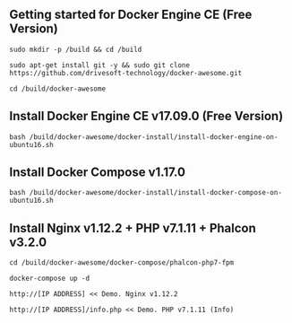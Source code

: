 Getting started for Docker Engine CE (Free Version)
---------------------------------------------------

```
sudo mkdir -p /build && cd /build

sudo apt-get install git -y && sudo git clone https://github.com/drivesoft-technology/docker-awesome.git

cd /build/docker-awesome
```


Install Docker Engine CE v17.09.0 (Free Version)
---------------------------------------------------

```
bash /build/docker-awesome/docker-install/install-docker-engine-on-ubuntu16.sh
```


Install Docker Compose v1.17.0
---------------------------------------------------

```
bash /build/docker-awesome/docker-install/install-docker-compose-on-ubuntu16.sh
```


Install Nginx v1.12.2 + PHP v7.1.11 + Phalcon v3.2.0
---------------------------------------------------

```
cd /build/docker-awesome/docker-compose/phalcon-php7-fpm

docker-compose up -d
```

```
http://[IP ADDRESS] << Demo. Nginx v1.12.2

http://[IP ADDRESS]/info.php << Demo. PHP v7.1.11 (Info) 
```
